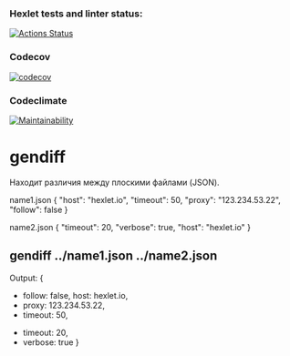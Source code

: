 ### Hexlet tests and linter status:
[![Actions Status](https://github.com/UotanKlein/fullstack-javascript-project-46/actions/workflows/hexlet-check.yml/badge.svg)](https://github.com/UotanKlein/fullstack-javascript-project-46/actions)


### Codecov
[![codecov](https://codecov.io/gh/UotanKlein/fullstack-javascript-project-46/graph/badge.svg?token=24XG7SNMCA)](https://codecov.io/gh/UotanKlein/fullstack-javascript-project-46)

### Codeclimate

[![Maintainability](https://api.codeclimate.com/v1/badges/41362aedfc17944867b2/maintainability)](https://codeclimate.com/github/UotanKlein/fullstack-javascript-project-46/maintainability)

# gendiff <filepath1> <filepath2>

Находит различия между плоскими файлами (JSON).

name1.json
{
  "host": "hexlet.io",
  "timeout": 50,
  "proxy": "123.234.53.22",
  "follow": false
}

name2.json
{
  "timeout": 20,
  "verbose": true,
  "host": "hexlet.io"
}

## gendiff ../name1.json ../name2.json

Output:
{
  - follow: false,
    host: hexlet.io,
  - proxy: 123.234.53.22,
  - timeout: 50,
  + timeout: 20,
  + verbose: true
}
